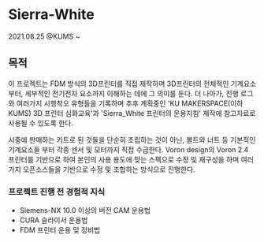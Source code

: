 # Sierra-White
2021.08.25 @KUMS ~
## 목적
이 프로젝트는 FDM 방식의 3D프린터를 직접 제작하며 3D프린터의 전체적인 기계요소부터, 세부적인 전기전자 요소까지 이해하는 데에 그 의미를 둔다. 더 나아가, 진행 로그와 여러가지 시행착오 유형들을 기록하며 추후 계획중인 'KU MAKERSPACE(이하 KUMS) 3D 프린터 심화교육'과 'Sierra_White 프린터의 운용지침' 제작에 참고자료로 사용될 수 있도록 한다. 

시중에 판매하는 키트로 된 것들을 단순히 조립하는 것이 아닌, 볼트와 너트 등 기본적인 기계요소들 부터 각종 센서 및 모터까지 직접 수급한다. Voron design의 Voron 2.4 프린터를 기반으로 하여 본인의 사용 용도에 맞는 스펙으로 수정 및 재구성을 하며 여러가지 오픈소스들을 기반으로 수정 및 조합하는 방식으로 진행한다.

### 프로젝트 진행 전 경험적 지식
* Siemens-NX 10.0 이상의 버전 CAM 운용법 
* CURA 슬라이서 운용법
* FDM 프린터 운용 및 정비법
